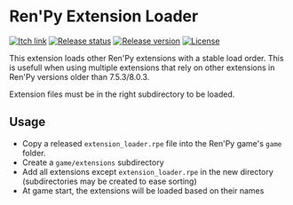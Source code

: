 # Ren'Py Extension Loader

[![Itch link](https://img.shields.io/static/v1?label=store&message=itch.io&color=blueviolet)](https://ayowel.itch.io/renpy-extension-loader)
[![Release status](https://img.shields.io/github/workflow/status/ayowel/renpy-extension-loader/Release?label=release)](https://github.com/Ayowel/renpy-extension-loader/actions/workflows/release.yml)
[![Release version](https://img.shields.io/github/v/release/ayowel/renpy-extension-loader)](https://github.com/Ayowel/renpy-extension-loader/releases/latest)
[![License](https://img.shields.io/github/license/ayowel/renpy-extension-loader)](LICENSE)

This extension loads other Ren'Py extensions with a stable load order. This is usefull when using multiple extensions that rely on other extensions in Ren'Py versions older than 7.5.3/8.0.3.

Extension files must be in the right subdirectory to be loaded.

## Usage

* Copy a released `extension_loader.rpe` file into the Ren'Py game's `game` folder.
* Create a `game/extensions` subdirectory
* Add all extensions except `extension_loader.rpe` in the new directory (subdirectories may be created to ease sorting)
* At game start, the extensions will be loaded based on their names
